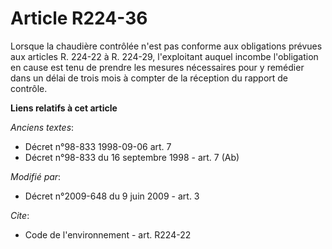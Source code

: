 # Article R224-36

Lorsque la chaudière contrôlée n'est pas conforme aux obligations prévues aux articles R. 224-22 à R. 224-29, l'exploitant
auquel incombe l'obligation en cause est tenu de prendre les mesures nécessaires pour y remédier dans un délai de trois mois
à compter de la réception du rapport de contrôle.

**Liens relatifs à cet article**

_Anciens textes_:

  - Décret n°98-833 1998-09-06 art. 7
  - Décret n°98-833 du 16 septembre 1998 - art. 7 (Ab)

_Modifié par_:

  - Décret n°2009-648 du 9 juin 2009 - art. 3

_Cite_:

  - Code de l'environnement - art. R224-22
